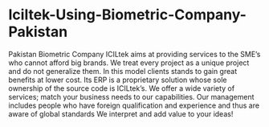 # Iciltek-Using-Biometric-Company-Pakistan
Pakistan Biometric Company
ICILtek aims at providing services to the SME’s who cannot afford big brands. We treat every project as a unique project and do not generalize them. In this model clients stands to gain great benefits at lower cost. Its ERP is a proprietary solution whose sole ownership of the source code is ICILtek’s. We offer a wide variety of services; match your business needs to our capabilities. Our management includes people who have foreign qualification and experience and thus are aware of global standards We interpret and add value to your ideas!
